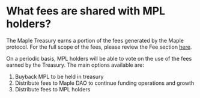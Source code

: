 # What fees are shared with MPL holders?

The Maple Treasury earns a portion of the fees generated by the Maple protocol. For the full scope of the fees, please review the Fee section [here](../maple-for-pool-delegates/fees.md).

On a periodic basis, MPL holders will be able to vote on the use of the fees earned by the Treasury. The main options available are:

1. Buyback MPL to be held in treasury
2. Distribute fees to Maple DAO to continue funding operations and growth
3. Distribute fees to MPL holders

